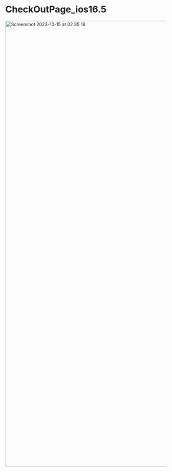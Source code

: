 # CheckOutPage_ios16.5

<img width="1392" alt="Screenshot 2023-10-15 at 02 35 18" src="https://github.com/horaciomota/CheckOutPage_ios16.5/assets/8496232/6970310f-bd88-4433-8d76-c2ad972d7278">
